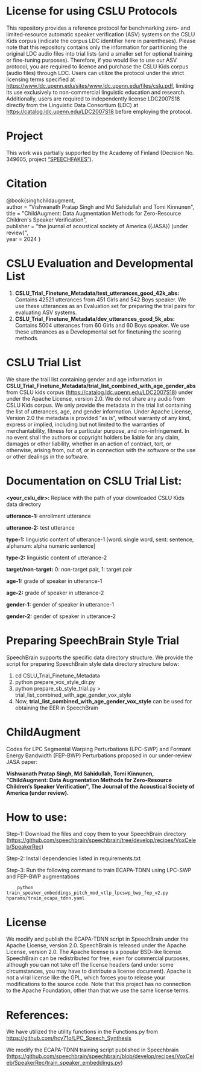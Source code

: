 # License for using CSLU Protocols
This repository provides a reference protocol for benchmarking zero- and limited-resource automatic speaker verification (ASV) systems on the CSLU Kids corpus (indicate the corpus LDC identifier here in parentheses). Please note that this repository contains only the information for partitioning the original LDC audio files into trial lists (and a smaller set for optional training or fine-tuning purposes). Therefore, if you would like to use our ASV protocol, you are required to licence and purchase the CSLU Kids corpus (audio files) through LDC. Users can utilize the protocol under the strict licensing terms specified at https://www.ldc.upenn.edu/sites/www.ldc.upenn.edu/files/cslu.pdf, limiting its use exclusively to non-commercial linguistic education and research. Additionally, users are required to independently license LDC2007S18 directly from the Linguistic Data Consortium (LDC) at https://catalog.ldc.upenn.edu/LDC2007S18 before employing the protocol.

# Project

This work was partially supported by the Academy of Finland (Decision No. 349605, project [“SPEECHFAKES”]( https://uefconnect.uef.fi/en/group/speechfakes-generalized-voice-anti-spoofing-and-voice-biometrics/)).

# Citation
@book{singhchildaugment, <br>
author = "Vishwanath Pratap Singh and Md Sahidullah and Tomi Kinnunen", <br>
title = "ChildAugment: Data Augmentation Methods for Zero-Resource Children's Speaker Verification", <br>
publisher = "the journal of acoustical society of America ({JASA}) (under review)",<br>
year = 2024 }


# CSLU Evaluation and Developmental List

1. **CSLU_Trial_Finetune_Metadata/test_utterances_good_42k_abs:** Contains 42521 utterances from 451 Girls and  542 Boys speaker. We use these utterances as an Evaluation set for preparing the trial pairs for evaluating ASV systems.
2. **CSLU_Trial_Finetune_Metadata/dev_utterances_good_5k_abs:** Contains 5004 utterances from 60 Girls and  60 Boys speaker. We use these utterances as a Developmental set for finetuning the scoring methods.

# CSLU Trial List

We share the trail list containing gender and age information in **CSLU_Trial_Finetune_Metadata/trial_list_combined_with_age_gender_abs** from CSLU kids corpus (https://catalog.ldc.upenn.edu/LDC2007S18) under under the Apache License, version 2.0. We do not share any audio from CSLU Kids corpus. We only provide the metadata in the trial list containing the list of utterances, age, and gender information. Under Apache License, Version 2.0 the metadata is provided "as is", without warranty of any kind, express or implied, including but not limited to the warranties of merchantability, fitness for a particular purpose, and non-infringement. In no event shall the authors or copyright holders be liable for any claim, damages or other liability, whether in an action of contract, tort, or otherwise, arising from, out of, or in connection with the software or the use or other dealings in the software.

# Documentation on CSLU Trial List:

**<your_cslu_dir>:** Replace with the path of your downloaded CSLU Kids data directory

**utterance-1:** enrollment utterance

**utterance-2:** test utterance

**type-1:** linguistic content of utterance-1 [word: single word, sent: sentence, alphanum: alpha numeric sentence]

**type-2:** linguistic content of utterance-2

**target/non-target:** 0: non-target pair, 1: target pair

**age-1:** grade of speaker in utterance-1

**age-2:** grade of speaker in utterance-2

**gender-1:** gender of speaker in utterance-1

**gender-2:** gender of speaker in utterance-2

# Preparing SpeechBrain Style Trial

SpeechBrain supports the specific data directory structure. We provide the script for preparing SpeechBrain style data directory structure below:

1. cd CSLU_Trial_Finetune_Metadata
2. python prepare_vox_style_dir.py
3. python prepare_sb_style_trial.py > trial_list_combined_with_age_gender_vox_style
4. Now, **trial_list_combined_with_age_gender_vox_style** can be used for obtaining the EER in SpeechBrain

# ChildAugment

Codes for LPC Segmental Warping Perturbations (LPC-SWP) and Formant Energy Bandwidth (FEP-BWP) Perturbations proposed in our under-review JASA paper: 

**Vishwanath Pratap Singh, Md Sahidullah, Tomi Kinnunen, "ChildAugment: Data Augmentation Methods for Zero-Resource Children’s Speaker Verification", The Journal of the Acoustical Society of America (under review).**

# How to use:

Step-1: Download the files and copy them to your SpeechBrain directory (https://github.com/speechbrain/speechbrain/tree/develop/recipes/VoxCeleb/SpeakerRec)

Step-2: Install dependencies listed in requirements.txt

Step-3: Run the following command to train ECAPA-TDNN using LPC-SWP and FEP-BWP augmentations
   
        python train_speaker_embeddings_pitch_mod_vtlp_lpcswp_bwp_fep_v2.py hparams/train_ecapa_tdnn.yaml

# License
We modify and publish the ECAPA-TDNN script in SpeechBrain under the Apache License, version 2.0. 
SpeechBrain is released under the Apache License, version 2.0. The Apache license is a popular BSD-like license. SpeechBrain can be redistributed for free, even for commercial purposes, although you can not take off the license headers (and under some circumstances, you may have to distribute a license document). Apache is not a viral license like the GPL, which forces you to release your modifications to the source code. Note that this project has no connection to the Apache Foundation, other than that we use the same license terms.

# References:
We have utilized the utility functions in the Functions.py from https://github.com/hcy71o/LPC_Speech_Synthesis

We modify the ECAPA-TDNN training script published in Speechbrain (https://github.com/speechbrain/speechbrain/blob/develop/recipes/VoxCeleb/SpeakerRec/train_speaker_embeddings.py)
